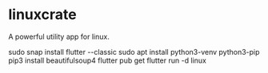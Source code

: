 # linuxcrate

A powerful utility app for linux.

sudo snap install flutter --classic
sudo apt install python3-venv python3-pip
pip3 install beautifulsoup4
flutter pub get
flutter run -d linux

